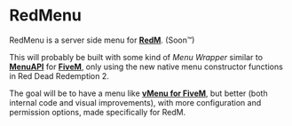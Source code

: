 # RedMenu
RedMenu is a server side menu for **[RedM](https://redm.gg/)**. (Soon™)


This will probably be built with some kind of _Menu Wrapper_ similar to **[MenuAPI](https://github.com/TomGrobbe/MenuAPI/)** for **[FiveM](https://fivem.net/)**, only using the new native menu constructor functions in Red Dead Redemption 2.

The goal will be to have a menu like **[vMenu for FiveM](https://github.com/TomGrobbe/vMenu/)**, but better (both internal code and visual improvements), with more configuration and permission options, made specifically for RedM.
